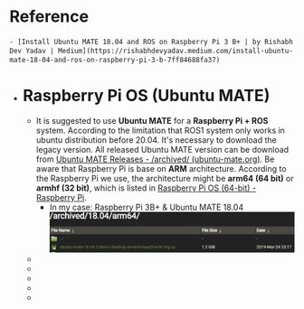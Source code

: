 # Reference
	- [Install Ubuntu MATE 18.04 and ROS on Raspberry Pi 3 B+ | by Rishabh Dev Yadav | Medium](https://rishabhdevyadav.medium.com/install-ubuntu-mate-18-04-and-ros-on-raspberry-pi-3-b-7ff84688fa37)
- # Raspberry Pi OS (Ubuntu MATE)
	- It is suggested to use **Ubuntu MATE** for a **Raspberry Pi + ROS** system. According to the limitation that ROS1 system only works in ubuntu distribution before 20.04. It's necessary to download the legacy version. All released Ubuntu MATE version can be download from [Ubuntu MATE Releases - /archived/ (ubuntu-mate.org)](https://releases.ubuntu-mate.org/archived/). Be aware that Raspberry Pi is base on **ARM** architecture. According to the Raspberry Pi we use, the architecture might be **arm64 (64 bit)** or **armhf (32 bit)**, which is listed in [Raspberry Pi OS (64-bit) - Raspberry Pi](https://www.raspberrypi.com/news/raspberry-pi-os-64-bit/).
		- In my case: Raspberry Pi 3B+ & Ubuntu MATE 18.04
		  ![image.png](../assets/image_1699206476922_0.png)
	-
	-
	-
	-
	-